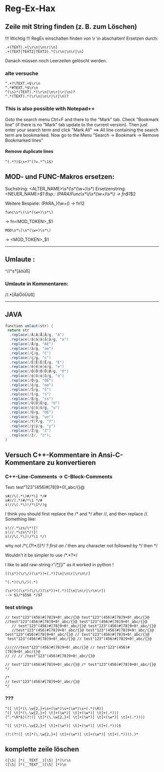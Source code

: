 # Reg-Ex-Hax

## Zeile mit String finden (z. B. zum Löschen)

!!! Wichtig !!!
    RegEx einschalten
    finden von \r \n abschalten!
    Ersetzen durch: <NIX>

```    
.+(TEXT).+[\r\n|\n\r|\n]
.+(TEXT|TEXT2|TEXT3).*[\r\n|\n\r|\n]
```    

Danach müssen noch Leerzeilen gelöscht werden.


### alte versuche

```    
^.+?\TEXT.+$\r\n
^.*#TEXT.*$\r\n
^(\s)*(TEXT).*(\r\n|\n\r|\r|\n)?
^.*(TEXT).*(\r\n|\n\r|\r|\n)?
```    

### This is also possible with Notepad++

Goto the search menu Ctrl+F and there to the "Mark" tab. Check "Bookmark line" (if there is no "Mark" tab update to the current version). Then just enter your search term and click "Mark All"
==> All line containing the search term are bookmarked.
Now go to the Menu "Search -> Bookmark -> Remove Bookmarked lines"

#### Remove duplicate lines    

```    
^(.*?)$\s+?^(?=.*^\1$)
```    
    

## MOD- und FUNC-Makros ersetzen:

Suchstring:
	<ALTER_NAME>\s*\(\s*(\w+)\s*\)
Ersetzenstring:
	<NEUER_NAME>_$1
Bsp.:
	(PARA)Func\s*\(\s*(\w+)\s*\)
->  fn$1_$2

Weitere Bespiele:
	(PARA_)(\w+\()
->  fn$1$2

	func\s*\(\s*(\w+)\s*\)
->  fn<MOD_TOKEN>_$1

	MOD\s*\(\s*(\w+)\s*\)
->  <MOD_TOKEN>_$1


-------------------------------------------------------------------------------

## Umlaute :
^//^s*[äöüß]


### Umlaute in Kommentaren:
\/\/.*[ÄäÖöÜüß]

---

## JAVA

```java
function umlaut(str) {
 return str
  .replace(/Â|À|Å|Ã/g, "A")
  .replace(/â|á|à|å|ã/g, "a")
  .replace(/Ä/g, "AE")
  .replace(/ä/g, "ae")
  .replace(/Ç/g, "C")
  .replace(/ç/g, "c")
  .replace(/É|Ê|È|Ë/g, "E")
  .replace(/é|ê|è|ë/g, "e")
  .replace(/Ó|Ô|Ò|Õ|Ø/g, "O")
  .replace(/ó|ô|ò|õ/g, "o")
  .replace(/Ö/g, "OE")
  .replace(/ö/g, "oe")
  .replace(/Š/g, "S")
  .replace(/š/g, "s")
  .replace(/ß/g, "ss")
  .replace(/Ú|Û|Ù/g, "U")
  .replace(/ú|û|ù/g, "u")
  .replace(/Ü/g, "UE")
  .replace(/ü/g, "ue")
  .replace(/Ý|Ÿ/g, "Y")
  .replace(/ý|ÿ/g, "y")
  .replace(/Ž/g, "Z")
  .replace(/ž/, "z"); 
}
```    


## Versuch C++-Kommentare in Ansi-C-Kommentare zu konvertieren

### C++-Line-Comments -> C-Block-Comments

Text:
    test"123"(456)#[78]9+0!_abc/{}@

```    
s#//\(.*\)#/*\1 */#
s#//(.*)#/*\1 */#
s!//\(.*\)!/*\1*/!g
```    


I think you should first replace the /* and */ after //, and then
replace //. Something like:

```    
s!//.*\zs/\*!{!
s!//.*\zs\*/!}!
s!//\(.*\)!/*\1 */!
```    


why not /\*(.(?!\*/))*\*/ ? first an /* then any character not followed by */ then */

Wouldn't it be simpler to use /\*.*?\*/

I like to add raw-string r"/[*]([^*]|([*][^/]))*[*]/" as it worked in python !

```    
((\s*)(\/\/)(\s*))+(.*)[\n|\n\r|\r\n\r]

^(.*)(\/\/)(.*)
```    


```    
(\s*)((\s*)(\/\/)(\s*))+(.*)([\n|\n\r|\r\n\r])
--> $1/*$5$6 */$7
```    

### test strings

```    
// test"123"(456)#[78]9+0!_abc/{}@ test"123"(456)#[78]9+0!_abc/{}@
//test"123"(456)#[78]9+0!_abc/{}@ test"123"(456)#[78]9+0!_abc/{}@
   // test"123"(456)#[78]9+0!_abc/{}@ test"123"(456)#[78]9+0!_abc/{}@
   //test"123"(456)#[78]9+0!_abc/{}@ test"123"(456)#[78]9+0!_abc/{}@
test"123"(456)#[78]9+0!_abc/{}@ // test"123"(456)#[78]9+0!_abc/{}@
 test"123"(456)#[78]9+0!_abc/{}@ // test"123"(456)#[78]9+0!_abc/{}@

///////test"123"(456)#[78]9+0!_abc/{}@ // test"123"(456)#[78]9+0!_abc/{}@
// // // /test"123"(456)#[78]9+0!_abc/{}@

// test"123"(456)#[78]9+0!_abc/{}@ /* test"123"(456)#[78]9+0!_abc/{}@ */

/*
// test"123"(456)#[78]9+0!_abc/{}@
*/
```    


### ???

```    
^([ \t]*(\.\w{2,}+\s+(\w*)\s+(\w*)\s+(.*)\R))
^([ \t]*(\.\w{2,}+[ \t]+(\w*)[ \t]+(\w*)[ \t]+(.*)))
(^.*\R*$)(?!([ \t]*(\.\w{2,}+[ \t]+(\w*)[ \t]+(\w*)[ \t]+(.*))))

^([ \t]*(\.\w{2,}+[ \t]+(\w*)[ \t]+(\w*)[ \t]+(.*)))$
```    

```    
(?:(?!([ \t]*(\.\w{2,}+[ \t]+(\w*)[ \t]+(\w*)[ \t]+(.*)))).)*
```    


## komplette zeile löschen

```    
([\S| ]*(__TEXT__)[\S| ]*)\r\n
([\S| ]*(__TEXT__)[\S| ]*)\n
```    
